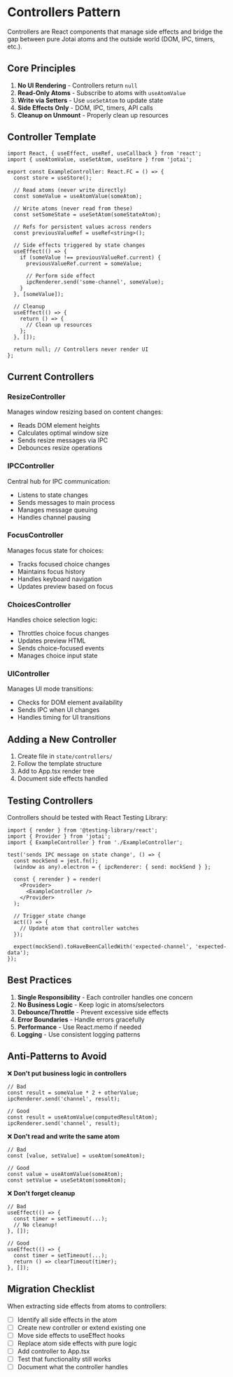 # Controllers Pattern

Controllers are React components that manage side effects and bridge the gap between pure Jotai atoms and the outside world (DOM, IPC, timers, etc.).

## Core Principles

1. **No UI Rendering** - Controllers return `null`
2. **Read-Only Atoms** - Subscribe to atoms with `useAtomValue`
3. **Write via Setters** - Use `useSetAtom` to update state
4. **Side Effects Only** - DOM, IPC, timers, API calls
5. **Cleanup on Unmount** - Properly clean up resources

## Controller Template

```tsx
import React, { useEffect, useRef, useCallback } from 'react';
import { useAtomValue, useSetAtom, useStore } from 'jotai';

export const ExampleController: React.FC = () => {
  const store = useStore();
  
  // Read atoms (never write directly)
  const someValue = useAtomValue(someAtom);
  
  // Write atoms (never read from these)
  const setSomeState = useSetAtom(someStateAtom);
  
  // Refs for persistent values across renders
  const previousValueRef = useRef<string>();
  
  // Side effects triggered by state changes
  useEffect(() => {
    if (someValue !== previousValueRef.current) {
      previousValueRef.current = someValue;
      
      // Perform side effect
      ipcRenderer.send('some-channel', someValue);
    }
  }, [someValue]);
  
  // Cleanup
  useEffect(() => {
    return () => {
      // Clean up resources
    };
  }, []);
  
  return null; // Controllers never render UI
};
```

## Current Controllers

### ResizeController
Manages window resizing based on content changes:
- Reads DOM element heights
- Calculates optimal window size
- Sends resize messages via IPC
- Debounces resize operations

### IPCController  
Central hub for IPC communication:
- Listens to state changes
- Sends messages to main process
- Manages message queuing
- Handles channel pausing

### FocusController
Manages focus state for choices:
- Tracks focused choice changes
- Maintains focus history
- Handles keyboard navigation
- Updates preview based on focus

### ChoicesController
Handles choice selection logic:
- Throttles choice focus changes
- Updates preview HTML
- Sends choice-focused events
- Manages choice input state

### UIController
Manages UI mode transitions:
- Checks for DOM element availability
- Sends IPC when UI changes
- Handles timing for UI transitions

## Adding a New Controller

1. Create file in `state/controllers/`
2. Follow the template structure
3. Add to App.tsx render tree
4. Document side effects handled

## Testing Controllers

Controllers should be tested with React Testing Library:

```tsx
import { render } from '@testing-library/react';
import { Provider } from 'jotai';
import { ExampleController } from './ExampleController';

test('sends IPC message on state change', () => {
  const mockSend = jest.fn();
  (window as any).electron = { ipcRenderer: { send: mockSend } };
  
  const { rerender } = render(
    <Provider>
      <ExampleController />
    </Provider>
  );
  
  // Trigger state change
  act(() => {
    // Update atom that controller watches
  });
  
  expect(mockSend).toHaveBeenCalledWith('expected-channel', 'expected-data');
});
```

## Best Practices

1. **Single Responsibility** - Each controller handles one concern
2. **No Business Logic** - Keep logic in atoms/selectors
3. **Debounce/Throttle** - Prevent excessive side effects
4. **Error Boundaries** - Handle errors gracefully
5. **Performance** - Use React.memo if needed
6. **Logging** - Use consistent logging patterns

## Anti-Patterns to Avoid

❌ **Don't put business logic in controllers**
```tsx
// Bad
const result = someValue * 2 + otherValue;
ipcRenderer.send('channel', result);

// Good  
const result = useAtomValue(computedResultAtom);
ipcRenderer.send('channel', result);
```

❌ **Don't read and write the same atom**
```tsx
// Bad
const [value, setValue] = useAtom(someAtom);

// Good
const value = useAtomValue(someAtom);
const setValue = useSetAtom(someAtom);
```

❌ **Don't forget cleanup**
```tsx
// Bad
useEffect(() => {
  const timer = setTimeout(...);
  // No cleanup!
}, []);

// Good
useEffect(() => {
  const timer = setTimeout(...);
  return () => clearTimeout(timer);
}, []);
```

## Migration Checklist

When extracting side effects from atoms to controllers:

- [ ] Identify all side effects in the atom
- [ ] Create new controller or extend existing one
- [ ] Move side effects to useEffect hooks
- [ ] Replace atom side effects with pure logic
- [ ] Add controller to App.tsx
- [ ] Test that functionality still works
- [ ] Document what the controller handles